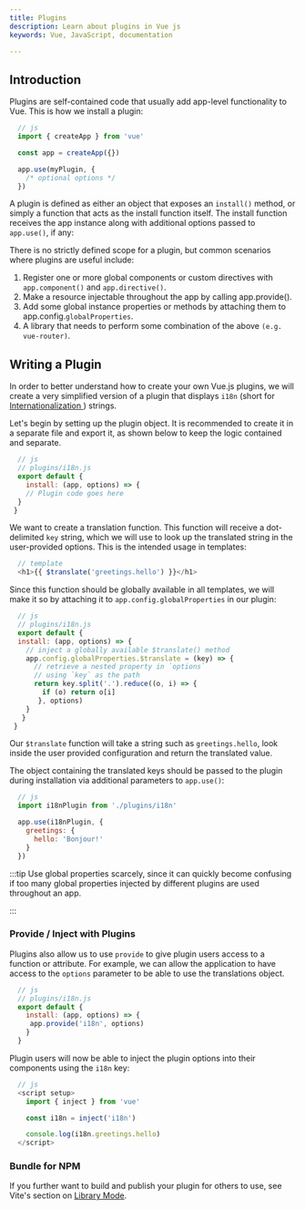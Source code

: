 ```yaml
---
title: Plugins 
description: Learn about plugins in Vue js
keywords: Vue, JavaScript, documentation

---
```


  ## Introduction​
  
  Plugins are self-contained code that usually add app-level functionality to Vue. This is how we install a plugin:
  

  ``` javascript
    // js
    import { createApp } from 'vue'

    const app = createApp({})

    app.use(myPlugin, {
      /* optional options */
    })
  ```
  A plugin is defined as either an object that exposes an `install()` method, or simply a function that acts as the install function itself. The install function receives the app instance along with additional options passed to `app.use()`, if any:

  There is no strictly defined scope for a plugin, but common scenarios where plugins are useful include:

  1.  Register one or more global components or custom directives with `app.component()` and `app.directive()`.
  2.  Make a resource injectable throughout the app by calling app.provide().
  3.  Add some global instance properties or methods by attaching them to app.config.`globalProperties`.
  4.  A library that needs to perform some combination of the above `(e.g. vue-router)`.

  ## Writing a Plugin​

  In order to better understand how to create your own Vue.js plugins, we will create a very simplified version of a plugin that displays `i18n` (short for <a href="https://en.wikipedia.org/wiki/Internationalization_and_localization" class="addcolortext"> Internationalization </a>) strings.

  Let's begin by setting up the plugin object. It is recommended to create it in a separate file and export it, as shown below to keep the logic contained and separate.

  ``` javascript
    // js
    // plugins/i18n.js
    export default {
      install: (app, options) => {
      // Plugin code goes here
    }
   }
  ```
  We want to create a translation function. This function will receive a dot-delimited `key` string, which we will use to look up the translated string in the user-provided options. This is the intended usage in templates:

  ``` javascript
    // template
    <h1>{{ $translate('greetings.hello') }}</h1>
  ```

  Since this function should be globally available in all templates, we will make it so by attaching it to `app.config.globalProperties` in our plugin:

  ``` javascript
    // js
    // plugins/i18n.js
    export default {
    install: (app, options) => {
      // inject a globally available $translate() method
      app.config.globalProperties.$translate = (key) => {
        // retrieve a nested property in `options`
        // using `key` as the path
        return key.split('.').reduce((o, i) => {
          if (o) return o[i]
         }, options)
      }
     }
   }
  ```

  Our `$translate` function will take a string such as `greetings.hello`, look inside the user provided configuration and return the translated value.

  The object containing the translated keys should be passed to the plugin during installation via additional parameters to `app.use()`:

  ``` javascript
    // js
    import i18nPlugin from './plugins/i18n'

    app.use(i18nPlugin, {
      greetings: {
        hello: 'Bonjour!'
      }
    })
  ```

  :::tip
    Use global properties scarcely, since it can quickly become confusing if too many global properties injected by different plugins are used throughout an app.

  :::

  ### Provide / Inject with Plugins​
  
  Plugins also allow us to use `provide` to give plugin users access to a function or attribute. For example, we can allow the application to have access to the `options` parameter to be able to use the translations object.

  ``` javascript
    // js
    // plugins/i18n.js
    export default {
      install: (app, options) => {
       app.provide('i18n', options)
      }
    }
  ```

  Plugin users will now be able to inject the plugin options into their components using the `i18n` key:

  ``` javascript
    // js
    <script setup>
      import { inject } from 'vue'

      const i18n = inject('i18n')

      console.log(i18n.greetings.hello)
    </script>
  ````

  ### Bundle for NPM​

  If you further want to build and publish your plugin for others to use, see Vite's section on <a href="https://vite.dev/guide/build.html#library-mode" class="addcolortext"> Library Mode</a>.















